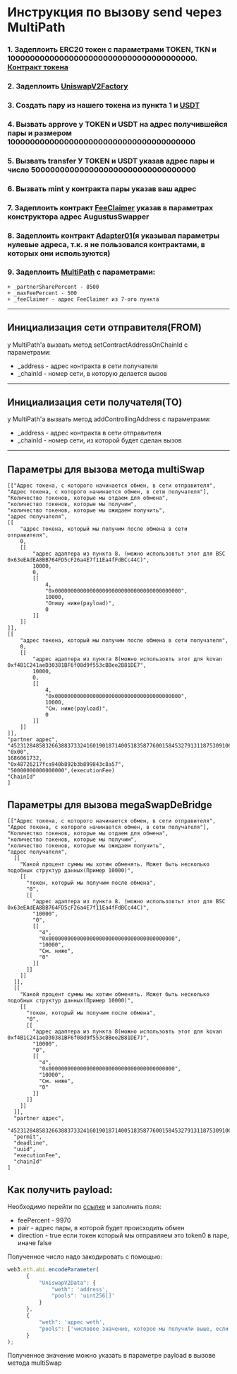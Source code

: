 # Инструкция по вызову send через MultiPath
### 1. Задеплоить ERC20 токен с параметрами TOKEN, TKN и 100000000000000000000000000000000000000. [Контракт токена](./contracts/Token.sol)
  ### 2. Задеплоить [UniswapV2Factory](./Uniswap-v2-core/UniswapV2Factory.sol)
  ### 3. Создать пару из нашего токена из пункта 1 и [USDT](https://testnet.bscscan.com/token/0x7ef95a0fee0dd31b22626fa2e10ee6a223f8a684)
  ### 4. Вызвать approve у TOKEN и USDT на адрес получившейся пары и размером 100000000000000000000000000000000000000
  ### 5. Вызвать transfer У TOKEN и USDT указав адрес пары и число 5000000000000000000000000000000000
  ### 6. Вызвать mint у контракта пары указав ваш адрес
  ### 7. Задеплоить контракт [FeeClaimer](../Utils/FeeClaimer.sol) указав в параметрах конструктора адрес AugustusSwapper
  ### 8. Задеплоить контракт [Adapter01](../adapters/Adapter01.sol)(я указывал параметры нулевые адреса, т.к. я не пользовался контрактами, в которых они используются)
  ### 9. Задеплоить [MultiPath](./MultiPath.sol) с параметрами:
    + _partnerSharePercent - 8500
    + _maxFeePercent - 500
    + _feeClaimer - адрес FeeClaimer из 7-ого пункта
___
## Инициализация сети отправителя(FROM) 
у MultiPath'a вызвать метод setContractAddressOnChainId с параметрами:
 + _address - адрес контракта в сети получателя
 + _chainId - номер сети, в которую делается вызов
___
## Инициализация сети получателя(TO)
у MultiPath'a вызвать метод addControllingAddress с параметрами:
+ _address - адрес контракта в сети отправителя
+ _chainId - номер сети, из которой будет сделан вызов
___
## Параметры для вызова метода multiSwap
~~~
[["Адрес токена, с которого начинается обмен, в сети отправителя",
"Адрес токена, с которого начинается обмен, в сети получателя"], 
"Количество токенов, которые мы отдаем для обмена", 
"количество токенов, которые мы получим", 
"количество токенов, которые мы ожидаем получить", 
"адрес получателя", 
[[
    "адрес токена, который мы получим после обмена в сети отправителя", 
	0, 
	[[
        "адрес адаптера из пункта 8. (можно использовтьт этот для BSC 0x63eEAdEA8BB764FD5cF26a4E7f11Ea4fFdBCc44C)", 
		10000, 
		0, 
		[[
            4, 
			"0x0000000000000000000000000000000000000000", 
			10000, 
			"Опишу ниже(payload)", 
			0
    	]]
	]]
]], 
[[
    "адрес токена, который мы получим после обмена в сети получателя", 
	0, 
	[[
        "адрес адаптера из пункта 8(можно использовть этот для kovan 0xf4B1C241aeD30381BF6f08d9f553cBBee2B81DE7", 
		10000, 
		0, 
		[[
            4, 
			"0x0000000000000000000000000000000000000000", 
			10000, 
			"См. ниже(payload)", 
			0
		]]
	]]
]], 
"partner адрес", 
"452312848583266388373324160190187140051835877600158453279131187530910679040", 
"0x00", 
1686061732, 
"0x48726217fca940b892b3b899843c8a57", 
"50000000000000000",(executionFee) 
"ChainId"
]
~~~
## Параметры для вызова megaSwapDeBridge
~~~
[["Адрес токена, с которого начинается обмен, в сети отправителя", 
"Адрес токена, с которого начинается обмен, в сети получателя"], 
"Количество токенов, которые мы отдаем для обмена", 
"количество токенов, которые мы получим", 
"количество токенов, которые мы ожидаем получить", 
"адрес получателя", 
  [[
    "Какой процент суммы мы хотим обменять. Может быть несколько подобных структур данных(Пример 10000)", 
    [[
      "токен, который мы получим после обмена",
      "0",
      [[
        "адрес адаптера из пункта 8. (можно использовтьт этот для BSC 0x63eEAdEA8BB764FD5cF26a4E7f11Ea4fFdBCc44C)",
        "10000",
        "0",
        [[
          "4",
          "0x0000000000000000000000000000000000000000",
          "10000",
          "См. ниже",
          "0"
        ]]
      ]]
    ]]
  ]],
  [[
    "Какой процент суммы мы хотим обменять. Может быть несколько подобных структур данных(Пример 10000)", 
    [[
      "токен, который мы получим после обмена",
      "0",
      [[
        "адрес адаптера из пункта 8(можно использовть этот для kovan 0xf4B1C241aeD30381BF6f08d9f553cBBee2B81DE7)",
        "10000",
        "0",
        [[
          "4",
          "0x0000000000000000000000000000000000000000",
          "10000",
          "См. ниже",
          "0"
        ]]
      ]]
    ]]
  ]],
  "partner адрес",
  "452312848583266388373324160190187140051835877600158453279131187530910679040",
  "permit",
  "deadline",
  "uuid",
  "executionFee",
  "chainId"
]
~~~
## Как получить payload:
Необходимо перейти по [ссылке](https://testnet.bscscan.com/address/0xf78bFB108200B6514EEB907b5E6c6c61d63DBe73#readContract) и заполнить поля:
+ feePercent - 9970
+ pair - адрес пары, в которой будет происходить обмен
+ direction -  true если токен который мы отправляем это token0 в паре, иначе false

Полученное число надо закодировать с помощью:
  ~~~ javascript
  web3.eth.abi.encodeParameter(
        {
            "UniswapV2Data": {
                "weth": 'address',
                "pools": 'uint256[]'
            }
        },
        {
            "weth": 'адрес weth',
            "pools": ['числовое значение, которое мы получили выше, если обмен состоит из нескольких токенов, то указать другие числовые значения как массив'],
        }
);
~~~
Полученное значение можно указать в параметре payload в вызове метода multiSwap
